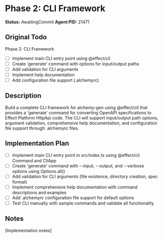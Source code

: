 # Phase 2: CLI Framework
**Status:** AwaitingCommit
**Agent PID:** 21471

## Original Todo
Phase 2: CLI Framework
- [ ] Implement main CLI entry point using @effect/cli
- [ ] Create 'generate' command with options for input/output paths
- [ ] Add validation for CLI arguments
- [ ] Implement help documentation
- [ ] Add configuration file support (.alchemyrc)

## Description
Build a complete CLI framework for alchemy-gen using @effect/cli that provides a 'generate' command for converting OpenAPI specifications to Effect Platform HttpApi code. The CLI will support input/output path options, argument validation, comprehensive help documentation, and configuration file support through .alchemyrc files.

## Implementation Plan
- [ ] Implement main CLI entry point in src/index.ts using @effect/cli Command and CliApp
- [ ] Create 'generate' command with --input, --output, and --verbose options using Options.all()
- [ ] Add validation for CLI arguments (file existence, directory creation, spec format)
- [ ] Implement comprehensive help documentation with command descriptions and examples
- [ ] Add .alchemyrc configuration file support for default options
- [ ] Test CLI manually with sample commands and validate all functionality

## Notes
[Implementation notes]
